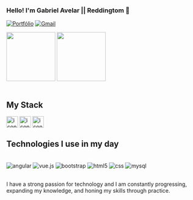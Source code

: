 
### Hello! I'm Gabriel Avelar || Reddingtom 👋

[![Portfólio](https://img.shields.io/website?label=Reddingtom.com&style=for-the-badge&url=https://sites.google.com/view/reddingtom)](https://sites.google.com/view/reddingtom/) [![Gmail](https://img.shields.io/badge/Gmail-D14836?style=for-the-badge&logo=gmail&logoColor=white)](mailto:gabriel.s.av707@gmail.com)

<div>
<img height="128em" src="https://github-readme-stats.vercel.app/api/top-langs/?username=reddingtom&layout=compact">
<img height="128em" src="https://github-readme-stats.vercel.app/api?username=reddingtom&show_icons=true&theme=onedark">
</div><br/>

## My Stack

<div style="display: inline_block">
    <img align="center" alt="icon-java" height="30" wight="40" src="https://cdn.jsdelivr.net/gh/devicons/devicon@latest/icons/java/java-original.svg">
    <img align="center" alt="icon-python" height="30" wight="40" src="https://cdn.jsdelivr.net/gh/devicons/devicon@latest/icons/python/python-original.svg">
    <img align="center" alt="icon-javascript" height="30" wight="40" src="https://cdn.jsdelivr.net/gh/devicons/devicon@latest/icons/javascript/javascript-original.svg">
</div>

## Technologies I use in my day

<div style="display: inline_block"><br/>
    <img align="center" alt="angular" src="https://img.shields.io/badge/Angular-DD0031?style=for-the-badge&logo=angular&logoColor=white">
    <img align="center" alt="vue.js" src="https://img.shields.io/badge/Vue.js-DD0031?style=for-the-badge&logo=vue.js&logoColor=white">
    <img align="center" alt="bootstrap" src="https://img.shields.io/badge/Bootstrap-563D7C?style=for-the-badge&logo=bootstrap&logoColor=white">
    <img align="center" alt="html5" src="https://img.shields.io/badge/HTML5-E34F26?style=for-the-badge&logo=html5&logoColor=white">
    <img align="center" alt="css" src="https://img.shields.io/badge/CSS3-1572B6?style=for-the-badge&logo=css3&logoColor=white">
    <img align="center" alt="mysql" src="https://img.shields.io/badge/MySQL-005C84?style=for-the-badge&logo=mysql&logoColor=white">
</div><br/>

I have a strong passion for technology and I am constantly progressing, expanding my knowledge, and honing my skills through practice.
